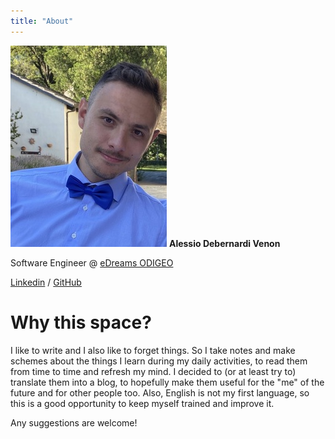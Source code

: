 ```yaml
---
title: "About"
---
```

![profile_pic](profilepic.jpeg)
**Alessio Debernardi Venon**

Software Engineer @ [eDreams ODIGEO](https://www.edreamsodigeo.com/)

[Linkedin](https://www.linkedin.com/in/alessio-debernardi-venon/) /
[GitHub](https://github.com/alessiodebernardi)

# Why this space?
I like to write and I also like to forget things. So I take notes and make schemes about the things I learn during my daily activities, to read them from time to time and refresh my mind.
I decided to (or at least try to) translate them into a blog, to hopefully make them useful for the "me" of the future and for other people too.
Also, English is not my first language, so this is a good opportunity to keep myself trained and improve it.

Any suggestions are welcome!
